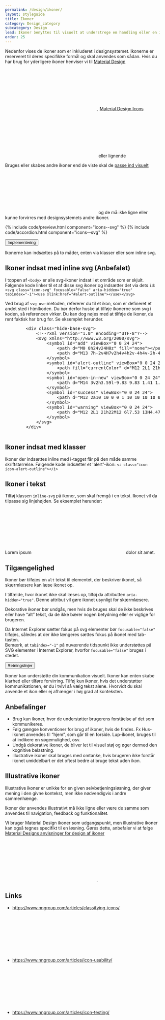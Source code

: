 ```yaml
---
permalink: /design/ikoner/
layout: styleguide
title: Ikoner
category: Design_category
subcategory: Design
lead: Ikoner benyttes til visuelt at understrege en handling eller en information. Ikoner kan underbygge et budskab eller gøre det lettere at afkode en side. Ikoner kan dog sjældent erstatte tekst.
order: 25
---
```


<p>Nedenfor vises de ikoner som er inkluderet i designsystemet. Ikonerne er reserveret til deres specifikke formål og skal anvendes som sådan. Hvis du har brug for yderligere ikoner henviser vi til <a href="https://material.io/tools/icons/?style=outline" class="icon-link">Material Design<svg class="icon-svg" focusable="false" aria-hidden="true" tabindex="-1"><use xlink:href="#open-in-new"></use></svg></a>, <a href="https://materialdesignicons.com" class="icon-link">Material Design Icons<svg class="icon-svg" focusable="false" aria-hidden="true" tabindex="-1"><use xlink:href="#open-in-new"></use></svg></a> eller lignende</p>

<div class="alert alert-info alert--paragraph" role="alert" aria-label="Beskedbox der viser information">
  <div class="alert-body">
    <p class="alert-text">Bruges eller skabes andre ikoner end de viste skal de <a class="icon-link" href="https://material.io/design/iconography/system-icons.html#grid-keyline-shapes">passe ind visuelt<svg class="icon-svg " focusable="false" aria-hidden="true" tabindex="-1"><use xlink:href="#open-in-new"></use></svg></a> og de må ikke ligne eller kunne forvirres med designsystemets andre ikoner.</p>
  </div>
</div>

{% include code/preview.html component="icons--svg" %}
{% include code/accordion.html component="icons--svg" %}

<div class="accordion-bordered">
  <button class="button-unstyled accordion-button"
    aria-expanded="false" aria-controls="icons-implementation">
    Implementering
  </button>
  <div id="icons-implementation" class="accordion-content">
    <section>
        <p>Ikonerne kan indsættes på to måder, enten via klasser eller som inline svg.</p>
        <h2 class="h5">Ikoner indsat med inline svg (Anbefalet)</h2>
        <p>I toppen af <code>&lt;body&gt;</code> er alle svg-ikoner indsat i et område som er skjult. Følgende kode linker til et af disse svg ikoner og indsætter det via dets <code>id</code>: <code>&lt;svg class="icon-svg" focusable="false" aria-hidden="true" tabindex="-1"&gt;&lt;use xlink:href="#alert-outline"&gt;&lt;/use&gt;&lt;/svg&gt;</code></p>
        <p>Ved brug af <code>svg use</code> metoden, refererer du til et ikon, som er defineret et andet sted i htmlkoden. Du bør derfor huske at tilføje ikonerne som svg i koden, så referencen virker. Du kan dog nøjes med at tilføje de ikoner, du rent faktisk har brug for. Se eksemplet herunder.</p>
        <pre>
        &lt;div class="hide-base-svg"&gt;
            &lt;!--?xml version="1.0" encoding="UTF-8"?--&gt;
            &lt;svg xmlns="http://www.w3.org/2000/svg"&gt;
                &lt;symbol id="add" viewBox="0 0 24 24"&gt;
                    &lt;path d="M0 0h24v24H0z" fill="none"&gt;&lt;/path&gt;
                    &lt;path d="M13 7h-2v4H7v2h4v4h2v-4h4v-2h-4V7zm-1-5C6.48 2 2 6.48 2 12s4.48 10 10 10 10-4.48 10-10S17.52 2 12 2zm0 18c-4.41 0-8-3.59-8-8s3.59-8 8-8 8 3.59 8 8-3.59 8-8 8z"&gt;&lt;/path&gt;
                &lt;/symbol&gt;
                &lt;symbol id="alert-outline" viewBox="0 0 24 24"&gt;
                    &lt;path fill="currentColor" d="M12 2L1 21h22M12 6l7.53 13H4.47M11 10v4h2v-4m-2 6v2h2v-2"&gt;&lt;/path&gt;
                &lt;/symbol&gt;
                &lt;symbol id="open-in-new" viewBox="0 0 24 24"&gt;
                    &lt;path d="M14 3v2h3.59l-9.83 9.83 1.41 1.41L19 6.41V10h2V3m-2 16H5V5h7V3H5a2 2 0 0 0-2 2v14a2 2 0 0 0 2 2h14a2 2 0 0 0 2-2v-7h-2v7z"&gt;&lt;/path&gt;
                &lt;/symbol&gt;
                &lt;symbol id="success" viewBox="0 0 24 24"&gt;
                    &lt;path d="M12 2a10 10 0 0 1 10 10 10 10 0 0 1-10 10A10 10 0 0 1 2 12 10 10 0 0 1 12 2m0 2a8 8 0 0 0-8 8 8 8 0 0 0 8 8 8 8 0 0 0 8-8 8 8 0 0 0-8-8m-1 12.5L6.5 12l1.41-1.41L11 13.67l5.59-5.58L18 9.5l-7 7z"&gt;&lt;/path&gt;
                &lt;/symbol&gt;
                &lt;symbol id="warning" viewBox="0 0 24 24"&gt;
                    &lt;path d="M12 2L1 21h22M12 6l7.53 13H4.47M11 10v4h2v-4m-2 6v2h2v-2"&gt;&lt;/path&gt;
                &lt;/symbol&gt;
            &lt;/svg&gt;
        &lt;/div&gt;
        </pre>
        <h2 class="h5">Ikoner indsat med klasser</h2>
        <p>Ikoner der indsættes inline med i-tagget får på den måde samme skriftstørrelse. Følgende kode indsætter et 'alert'-ikon: <code>&lt;i class="icon icon-alert-outline"&gt;&lt;/i&gt;</code></p>        
        <h2 class="h5">Ikoner i tekst</h2>
        <p>Tilføj klassen <code>inline-svg</code> på ikoner, som skal fremgå i en tekst. Ikonet vil da tilpasse sig linjehøjden. Se eksemplet herunder:</p>
        <p>Lorem ipsum <svg class="icon-svg inline-svg" focusable="false" aria-hidden="true" tabindex="-1"><use xlink:href="#language"></use></svg> dolor sit amet.</p> 
        <h2 class="h5">Tilgængelighed</h2>
        <p>Ikoner bør tilføjes en <code>alt</code> tekst til elementet, der beskriver ikonet, så skærmlæsere kan læse ikonet op.</p>
        <p>I tilfælde, hvor ikonet ikke skal læses op, tilføj da attributten <code>aria-hidden="true"</code>. Denne attribut vil gøre ikonet usynligt for skærmlæsere.</p>
        <p>Dekorative ikoner bør undgås, men hvis de bruges skal de ikke beskrives eller have “alt” tekst, da de ikke bærer nogen betydning eller er vigtige for brugeren.</p>
        <p>Da Internet Explorer sætter fokus på svg elementer bør <code>focusable="false"</code> tilføjes, således at der ikke længeres sættes fokus på ikonet med tab-tasten.<br/>Bemærk, at <code>tabindex="-1"</code> på nuværende tidspunkt ikke understøttes på SVG elementer i Internet Explorer, hvorfor <code>focusable="false"</code> bruges i stedet.</p>
    </section>
  </div>
</div>

<div class="accordion-bordered">
  <button class="button-unstyled accordion-button"
    aria-expanded="true" aria-controls="icons-docs">
    Retningslinjer
  </button>
  <div id="icons-docs" class="accordion-content">
  <p>Ikoner kan understøtte din kommunikation visuelt. Ikoner kan enten skabe klarhed eller tilføre forvirring. Tilføj kun ikoner, hvis det understøtter kommunikationen, er du i tvivl så vælg tekst alene. Hvorvidt du skal anvende et ikon eller ej afhænger i høj grad af konteksten.
  </p>
  <h2 class="h5">Anbefalinger</h2>
  <ul>
    <li>Brug kun ikoner, hvor de understøtter brugerens forståelse af det som kommunikeres.</li>
    <li>Følg gængse konventioner for brug af ikoner, hvis de findes. Fx Hus-ikonet anvendes til “hjem”, som går til en forside. Lup-ikonet, bruges til at indikere en søgemulighed, osv.</li>
    <li>Undgå dekorative ikoner, de bliver let til visuel støj og øger dermed den kognitive belastning.</li>
    <li>Illustrative ikoner skal bruges med omtanke, hvis brugeren ikke forstår ikonet umiddelbart er det oftest bedre at bruge tekst uden ikon.</li>
  </ul>
  <h2 class="h5">Illustrative ikoner</h2>
  <p>Illustrative ikoner er unikke for en given selvbetjeningsløsning, der giver mening i den givne kontekst, men ikke nødvendigvis i andre sammenhænge.</p>
  <p>Ikoner der anvendes illustrativt må ikke ligne eller være de samme som anvendes til navigation, feedback og funktionalitet.</p>
  <p>Vi bruger Material Design ikoner som udgangspunkt, men illustrative ikoner kan også tegnes specifikt til en løsning. Gøres dette, anbefaler vi at følge <a href="https://material.io/design/iconography/system-icons.html#" class="icon-link">Material Designs anvisninger for design af ikoner<svg class="icon-svg " focusable="false" aria-hidden="true" tabindex="-1"><use xlink:href="#open-in-new"></use></svg></a>.
  </p>
  <h2 class="h5">Links</h2>
  <ul class="nobullet-list">
      <li><a href="https://www.nngroup.com/articles/classifying-icons/" class="icon-link">https://www.nngroup.com/articles/classifying-icons/<svg class="icon-svg " focusable="false" aria-hidden="true" tabindex="-1"><use xlink:href="#open-in-new"></use></svg></a></li>
      <li><a href="https://www.nngroup.com/articles/icon-usability/" class="icon-link">https://www.nngroup.com/articles/icon-usability/<svg class="icon-svg " focusable="false" aria-hidden="true" tabindex="-1"><use xlink:href="#open-in-new"></use></svg></a></li>
      <li><a href="https://www.nngroup.com/articles/icon-testing/" class="icon-link">https://www.nngroup.com/articles/icon-testing/<svg class="icon-svg " focusable="false" aria-hidden="true" tabindex="-1"><use xlink:href="#open-in-new"></use></svg></a></li>
  </ul>
  </div>
</div>
